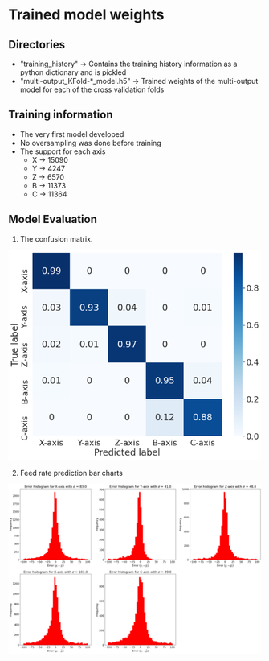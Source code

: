 # Trained model weights

## Directories

- "training_history" -> Contains the training history information as a python dictionary and is pickled
- "multi-output_KFold-*_model.h5" -> Trained weights of the multi-output model for each of the cross validation folds

## Training information

- The very first model developed
- No oversampling was done before training
- The support for each axis
	- X -> 15090
	- Y -> 4247
	- Z -> 6570
	- B -> 11373
	- C -> 11364

## Model Evaluation

1. The confusion matrix. 

![ConfusionMatrix](../../../plots/no-oversampling_single-experiments/conmat.png) 

2. Feed rate prediction bar charts

![ErrorHistogram](../../../plots/no-oversampling_single-experiments/error_histogram_byaxis.png) 